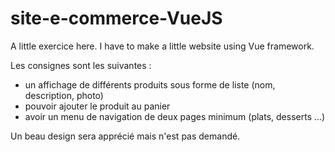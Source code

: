 # site-e-commerce-VueJS
A little exercice here. I have to make a little website using Vue framework. 

Les consignes sont les suivantes : 
 - un affichage de différents produits sous forme de liste (nom, description, photo)
 - pouvoir ajouter le produit au panier
 - avoir un menu de navigation de deux pages minimum (plats, desserts ...)
 
Un beau design sera apprécié mais n'est pas demandé.
